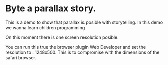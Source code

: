 # Byte a parallax story.

This is a demo to show that parallax is posible with storytelling. In this demo we wanna learn children programming.

On this moment there is one screen resolution posible.

You can run this true the browser plugin Web Developer and set the resolution to : 1248x500. This is to compromise with the dimensions of the safari browser.
